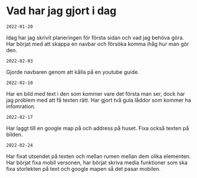 # Vad har jag gjort i dag
    2022-01-20
Idag har jag skrivit planeringen för första sidan och vad jag behöva göra. Har börjat med att skappa en navbar och försöka komma ihåg hur man gör den. 

    2022-02-03
Gjorde navbaren genom att kålla på en youtube guide.

    2022-02-10
Har en bild med text i den som kommer vare det första man ser, dock har jag problem med att få texten rätt. Har gjort två gula låddor som kommer ha infomration. 

    2022-02-17
Har laggt till en google map på och address på huset. Fixa också texten på bilden.

    2022-02-24
Har fixat utsendet på texten och mellan rumen mellan dem olika elementen. Har börjat fixa mobil versonen, har börjat skriva media funktioner som ska fixa storlekten på text och google mapen så det pasar mobilen. 